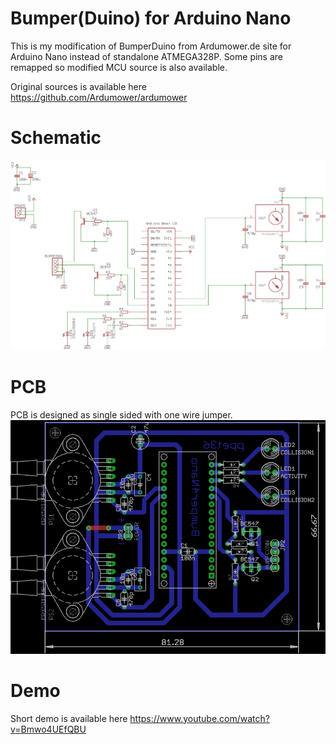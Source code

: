 # Bumper(Duino) for Arduino Nano

This is my modification of BumperDuino from Ardumower.de site for Arduino Nano instead of standalone ATMEGA328P. Some pins are remapped so modified MCU source is also available.

Original sources is available here https://github.com/Ardumower/ardumower

# Schematic
![alt](/eagle/sch.png)

# PCB
PCB is designed as single sided with one wire jumper.
![alt](/eagle/dps.png)

# Demo
Short demo is available here https://www.youtube.com/watch?v=Bmwo4UEfQBU
